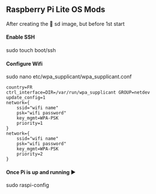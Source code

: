 ## Raspberry Pi Lite OS Mods
After creating the :floppy_disk: sd image, but before 1st start

#### Enable SSH
sudo touch boot/ssh

#### Configure Wifi
sudo nano etc/wpa_supplicant/wpa_supplicant.conf
```
country=FR
ctrl_interface=DIR=/var/run/wpa_supplicant GROUP=netdev
update_config=1
network={
    ssid="wifi name"
    psk="wifi password"
    key_mgmt=WPA-PSK
    priority=1
}
network={
    ssid="wifi name"
    psk="wifi password"
    key_mgmt=WPA-PSK
    priority=2
}
```


#### Once Pi is up and running :arrow_forward:
sudo raspi-config

